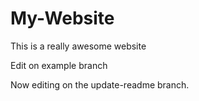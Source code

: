 # My-Website

This is a really awesome website

Edit on example branch

Now editing on the update-readme branch.

